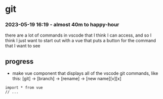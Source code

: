 # git

### 2023-05-19 16:19 - almost 40m to happy-hour

there are a lot of commands in vscode that I think I can access, and so I think I just want to start out with a vue that puts a button for the command that I want to see

## progress

- make vue component that displays all of the vscode git commands, like this: [git] -> [branch] -> [rename] -> [new name][v][x]


```vue
import * from vue
// ...
```